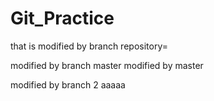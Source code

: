 # Git_Practice
that is modified by branch  repository=

modified by branch  master modified by master

modified by branch 2
aaaaa

